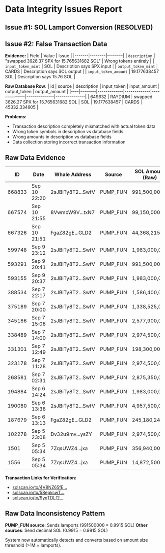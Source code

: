 # Data Integrity Issues Report

## Issue #1: SOL Lamport Conversion (RESOLVED)

## Issue #2: False Transaction Data  

**Evidence:**
| Field | Value | Issue |
|-------|--------|--------|
| `description` | "swapped 3626.37 SPX for 15.765631682 SOL" | Wrong tokens entirely |
| `input_token_mint` | SOL | Description says SPX input |
| `output_token_mint` | CARDS | Description says SOL output |
| `input_token_amount` | 19.177638457 SOL | Description says 15.76 SOL |

**Raw Database Row:**
| id | source | description | input_token | input_amount | output_token | output_amount |
|----|--------|-------------|-------------|--------------|--------------|---------------|
| 649632 | RAYDIUM | swapped 3626.37 SPX for 15.765631682 SOL | SOL | 19.177638457 | CARDS | 45332.334605 |

**Problems:**
- Transaction description completely mismatched with actual token data
- Wrong token symbols in description vs database fields  
- Wrong amounts in description vs database fields
- Data collection storing incorrect transaction information

## Raw Data Evidence
| ID | Date | Whale Address | Source | SOL Amount (Raw) | Actual SOL | Token Traded | Signature |
|----|------|---------------|---------|------------------|------------|---------------|-----------|
| 668833 | Sep 10 22:20 | 2sJBiTy8T2...SwfV | PUMP_FUN | 991,500,000 | 0.9915 | FWOG→dsu | 4V8NZ65fE2NVkq41JDALsne4WcWMKaTEhNmBdhVqtxqdi8UDHEVbXZ2or5eMC6C2h2NwUP89fQnid8jaGeLYtB1P |
| 667574 | Sep 10 21:55 | 8VwmbW9V...txN7 | PUMP_FUN | 99,150,000 | 0.09915 | FARTCOIN→KIRKWIFHAT | 58egkcwTujyaHazSvgD25qEuRxongGPiTugt8mkthYXu4TUhtgMsESGkRgDSjjMdUNwjq5MMHtvRYhmCkuRdBgrd |
| 667326 | Sep 10 21:51 | FgaZ82gE...GLD2 | PUMP_FUN | 44,368,215 | 0.0444 | BERT→Never | 9yqTDLf2vLxfdQTsq5DEPJgvwy3C5hEXaZ4GASS52Gx18bLLfLm1FzEwdaSodFqab3AjWnQUmUovoJ15mVTqA5x |
| 599748 | Sep 9 23:12 | 2sJBiTy8T2...SwfV | PUMP_FUN | 1,983,000,000 | 1.983 | FWOG→SAPARi | 55dn2z9iXGPen6TLVPorBdFv8k5MoKJoExuA9rr1mHJ9ksYjArqUcCCAM4t7UDQmnhXX2HF8dL97VzK8iQz9TesD |
| 593291 | Sep 9 20:41 | 2sJBiTy8T2...SwfV | PUMP_FUN | 991,500,000 | 0.9915 | FWOG→burd | 2sZjBX5BVBuqMYYpNmyyRqEd2oTCTmT8uBHxv2gTcuT1Suj2ikoJ7sWQgpKW6niBfYkCDy1KnGwbZzM7MBnh1QMX |
| 593155 | Sep 9 20:37 | 2sJBiTy8T2...SwfV | PUMP_FUN | 1,983,000,000 | 1.983 | FWOG→burd | 3LEgTJDFAki9LmVAQkzrAPoF194DLDAtSU59bseR91Kxjdf3mcQLg7oT7mkEDDA9FHVdHmqt1P8HvfFJLro6X3ht |
| 388534 | Sep 7 22:17 | 2sJBiTy8T2...SwfV | PUMP_FUN | 1,586,400,000 | 1.586 | FWOG→dude | 526bfpAJobKgn8wmXvqjpiXr2jNCs5cu88GGC82YqwJ2UxHtV45qoLDaqpVD7mf6xrUKhXnTtgURox7jMmjwhxiV |
| 375189 | Sep 7 20:00 | 2sJBiTy8T2...SwfV | PUMP_FUN | 1,338,525,000 | 1.339 | FWOG→👜 | 2F7A1KZ2UR2pYQk2rPBfYHPSRVEzBA8b3GG99fBoRWetag4kYcGuJo6Zni6Ewjzy9uzwsLyeEtor5dV4teZLup2h |
| 345186 | Sep 7 15:06 | 2sJBiTy8T2...SwfV | PUMP_FUN | 2,577,900,000 | 2.578 | FWOG→dex | 33pDsZQ14pfJhjYbQHnGZkT6rizmt4xgsiTxvCQmtTQkRsNbxa3xSixT5sZJn8mWPDra8ieyatEmUUUVuyHwuSv8 |
| 338489 | Sep 7 14:00 | 2sJBiTy8T2...SwfV | PUMP_FUN | 2,974,500,000 | 2.975 | FWOG→Hornaeé | 5Z8aKWhHY8YuckFpUS111aESgEb53Y14mx5nxY7d4dgL5wgHqC2odfKX4irU9q5FevgPeF4rBcpKsLS7xAxmAE53 |
| 331301 | Sep 7 12:49 | 2sJBiTy8T2...SwfV | PUMP_FUN | 198,300,000 | 0.1983 | FWOG→freggor | 62VJRPeiVqRtoJsx3nWtBz51hJ2545vD6cEUDVSCTZM135azhFT9XGPeThUhzfeire3ooXVVCgdjADw57hAe7RbJ |
| 323178 | Sep 7 11:28 | 2sJBiTy8T2...SwfV | PUMP_FUN | 2,974,500,000 | 2.975 | FWOG→freggor | 3QQoZDiaTgYZ6JM75ptjywzZefWBDGK64F376KNNTq8ftxGTAy1vfZ4qMzt1L1xWwgS4QbrNE1hRK7miDboUHfFL |
| 268581 | Sep 7 02:31 | 2sJBiTy8T2...SwfV | PUMP_FUN | 2,875,350,000 | 2.875 | FWOG→freggor | vBTLyJ4PZpH5RQapSCeNdfzNbAarT9ZKFmPcAr1oQdXaGYGP47db9ZAdQ3QUsuKnBdYkdp2M7RNPwQo2a1TYZna |
| 194884 | Sep 6 14:24 | 2sJBiTy8T2...SwfV | PUMP_FUN | 1,983,000,000 | 1.983 | FWOG→STREAMER | 2KEkSjpvRXNusmaRVTSZd2vYMzQTS9A4j1Tdo3UPnZFycextGuEPoSvfRZwrZPAHBRr6az61DmUmRUCfsZD3NsTq |
| 190080 | Sep 6 13:36 | 2sJBiTy8T2...SwfV | PUMP_FUN | 4,957,500,000 | 4.958 | FWOG→STREAMER | 5ashxLNRYsYid3RjVBDVj6KXQybYTUZjCbTvcpCKoQjXBC1ezLCCKj7MzkkctETtuKnunsVH1JV7dGsS5mk3hU5E |
| 187679 | Sep 6 13:13 | FgaZ82gE...GLD2 | PUMP_FUN | 245,180,246 | 0.245 | BERT→std | 4hc53RX1S6RUL5cUMR2QoUqdVbQDdPERz6TE1mr6sPRLUQXpZVCCkZ2aYwHYsL7sqcExnrfurtMtjf4CJSNnKf1m |
| 102278 | Sep 5 23:08 | Dv32u9mv...ysZY | PUMP_FUN | 2,974,500,000 | 2.975 | FWOG→stream | 4LjknFZr1LcnpSbp974MKNmYQcjZbsAvFxeyZqjH4PpKzhSBAcWYkY4isM5a5hzXFvN9EmZ7c42qcuELTrXhj9u9 |
| 1501 | Sep 5 05:34 | 7ZqsUWZ4...jxa | PUMP_FUN | 356,940,000 | 0.357 | BERT→mememon | 5HVE1xPWGT4hG7yphMYTapjY9nUaCrrjoBCqe2yjkfA1LuRSEEMpStwvVuE6MuwxbbrapAWkE7xyTbCiLx4zG7Yi |
| 1556 | Sep 5 05:34 | 7ZqsUWZ4...jxa | PUMP_FUN | 14,872,500 | 0.0149 | BERT→mememon | 2XjnzwcNvmn1MTvFZqxzhvc86iLthivHdvyqtoVf4jKKduzoEcm7LAH6hCkRjM5YcGHofMZHb1xsarZttecQ3yDL |

**Transaction Links for Verification:**
- [solscan.io/tx/4V8NZ65fE...](https://solscan.io/tx/4V8NZ65fE2NVkq41JDALsne4WcWMKaTEhNmBdhVqtxqdi8UDHEVbXZ2or5eMC6C2h2NwUP89fQnid8jaGeLYtB1P)
- [solscan.io/tx/58egkcwT...](https://solscan.io/tx/58egkcwTujyaHazSvgD25qEuRxongGPiTugt8mkthYXu4TUhtgMsESGkRgDSjjMdUNwjq5MMHtvRYhmCkuRdBgrd)
- [solscan.io/tx/9yqTDLf2...](https://solscan.io/tx/9yqTDLf2vLxfdQTsq5DEPJgvwy3C5hEXaZ4GASS52Gx18bLLfLm1FzEwdaSodFqab3AjWnQUmUovoJ15mVTqA5x)

## Raw Data Inconsistency Pattern
**PUMP_FUN source**: Sends lamports (991500000 = 0.9915 SOL)
**Other sources**: Send decimal SOL (0.9915 = 0.9915 SOL)

System now automatically detects and converts based on amount size threshold (>1M = lamports).